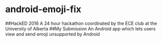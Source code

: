 # android-emoji-fix
##HackED 2016
A 24 hour hackathon coordinated by the ECE club at the University of Alberta
##My Submission
An Android app which lets users view and send emoji unsupported by Android
